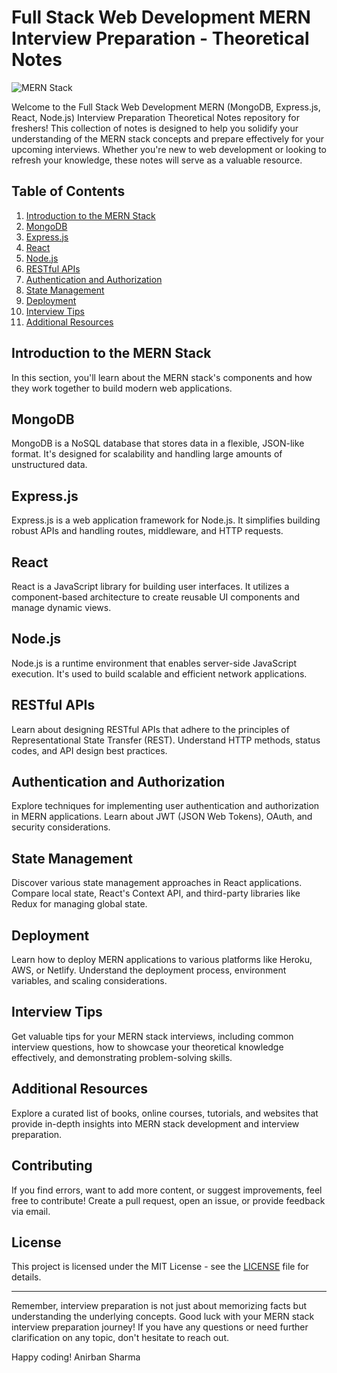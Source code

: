 # Full Stack Web Development MERN Interview Preparation - Theoretical Notes

![MERN Stack](https://blog.shiftasia.com/content/images/2022/05/mern-stack.jpg)

Welcome to the Full Stack Web Development MERN (MongoDB, Express.js, React, Node.js) Interview Preparation Theoretical Notes repository for freshers! This collection of notes is designed to help you solidify your understanding of the MERN stack concepts and prepare effectively for your upcoming interviews. Whether you're new to web development or looking to refresh your knowledge, these notes will serve as a valuable resource.

## Table of Contents

1. [Introduction to the MERN Stack](#introduction-to-the-mern-stack)
2. [MongoDB](#mongodb)
3. [Express.js](#expressjs)
4. [React](#react)
5. [Node.js](#nodejs)
6. [RESTful APIs](#restful-apis)
7. [Authentication and Authorization](#authentication-and-authorization)
8. [State Management](#state-management)
9. [Deployment](#deployment)
10. [Interview Tips](#interview-tips)
11. [Additional Resources](#additional-resources)

## Introduction to the MERN Stack

In this section, you'll learn about the MERN stack's components and how they work together to build modern web applications.

## MongoDB

MongoDB is a NoSQL database that stores data in a flexible, JSON-like format. It's designed for scalability and handling large amounts of unstructured data.

## Express.js

Express.js is a web application framework for Node.js. It simplifies building robust APIs and handling routes, middleware, and HTTP requests.

## React

React is a JavaScript library for building user interfaces. It utilizes a component-based architecture to create reusable UI components and manage dynamic views.

## Node.js

Node.js is a runtime environment that enables server-side JavaScript execution. It's used to build scalable and efficient network applications.

## RESTful APIs

Learn about designing RESTful APIs that adhere to the principles of Representational State Transfer (REST). Understand HTTP methods, status codes, and API design best practices.

## Authentication and Authorization

Explore techniques for implementing user authentication and authorization in MERN applications. Learn about JWT (JSON Web Tokens), OAuth, and security considerations.

## State Management

Discover various state management approaches in React applications. Compare local state, React's Context API, and third-party libraries like Redux for managing global state.

## Deployment

Learn how to deploy MERN applications to various platforms like Heroku, AWS, or Netlify. Understand the deployment process, environment variables, and scaling considerations.

## Interview Tips

Get valuable tips for your MERN stack interviews, including common interview questions, how to showcase your theoretical knowledge effectively, and demonstrating problem-solving skills.

## Additional Resources

Explore a curated list of books, online courses, tutorials, and websites that provide in-depth insights into MERN stack development and interview preparation.

## Contributing

If you find errors, want to add more content, or suggest improvements, feel free to contribute! Create a pull request, open an issue, or provide feedback via email.

## License

This project is licensed under the MIT License - see the [LICENSE](LICENSE) file for details.

---

Remember, interview preparation is not just about memorizing facts but understanding the underlying concepts. Good luck with your MERN stack interview preparation journey! If you have any questions or need further clarification on any topic, don't hesitate to reach out.

Happy coding!
Anirban Sharma

